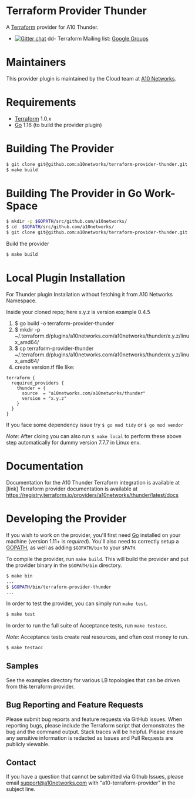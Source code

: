 # Terraform Provider Thunder

A [Terraform](https://www.terraform.io) provider for A10 Thunder.

- [![Gitter chat](https://badges.gitter.im/hashicorp-terraform/Lobby.png)](https://gitter.im/hashicorp-terraform/Lobby)
dd- Terraform Mailing list: [Google Groups](http://groups.google.com/group/terraform-tool)

# Maintainers

This provider plugin is maintained by the Cloud team at [A10 Networks](https://www.a10networks.com/).

# Requirements

- [Terraform](https://www.terraform.io/downloads.html) 1.0.x
- [Go](https://golang.org/doc/install) 1.16 (to build the provider plugin)


# Building The Provider 

```sh
$ git clone git@github.com:a10networks/terraform-provider-thunder.git
$ make build
```

# Building The Provider in Go Work-Space

```sh
$ mkdir -p $GOPATH/src/github.com/a10networks/
$ cd  $GOPATH/src/github.com/a10networks/
$ git clone git@github.com:a10networks/terraform-provider-thunder.git
```

Build the provider

```sh
$ make build
```

# Local Plugin Installation

For Thunder plugin Installation without fetching it from A10 Networks Namespace.  

Inside your cloned repo; here x.y.z is version example 0.4.5
1. $ go build -o terraform-provider-thunder
2. $ mkdir -p ~/.terraform.d/plugins/a10networks.com/a10networks/thunder/x.y.z/linux_amd64/
3. $ cp terraform-provider-thunder ~/.terraform.d/plugins/a10networks.com/a10networks/thunder/x.y.z/linux_amd64/
4. create version.tf file like:
```
terraform {
  required_providers {
    thunder = {
      source  = "a10networks.com/a10networks/thunder"
      version = "x.y.z"
    }
  }
}
```

If you face some dependency issue try `$ go mod tidy` or `$ go mod vendor`

*Note:* After cloing you can also run `$ make local` to perform these above step automatically for dummy version 7.7.7 in Linux env.

# Documentation

Documentation for the A10 Thunder Terraform integration is available at [link]
Terraform provider documentation is available at https://registry.terraform.io/providers/a10networks/thunder/latest/docs

# Developing the Provider

If you wish to work on the provider, you'll first need [Go](http://www.golang.org) installed on your machine (version 1.11+ is *required*). You'll also need to correctly setup a [GOPATH](http://golang.org/doc/code.html#GOPATH), as well as adding `$GOPATH/bin` to your `$PATH`.

To compile the provider, run `make build`. This will build the provider and put the provider binary in the `$GOPATH/bin` directory.

```sh
$ make bin
...
$ $GOPATH/bin/terraform-provider-thunder
...
```

In order to test the provider, you can simply run `make test`.

```sh
$ make test
```

In order to run the full suite of Acceptance tests, run `make testacc`.

*Note:* Acceptance tests create real resources, and often cost money to run.

```sh
$ make testacc
```

## Samples
See the examples directory for various LB topologies that can be driven from this terraform provider.

## Bug Reporting and Feature Requests
Please submit bug reports and feature requests via GitHub issues. When reporting bugs, please include the Terraform script that demonstrates the bug and the command output. Stack traces will be helpful. Please ensure any sensitive information is redacted as Issues and Pull Requests are publicly viewable.

## Contact
If you have a question that cannot be submitted via Github Issues, please email support@a10networks.com with "a10-terraform-provider" in the subject line.

